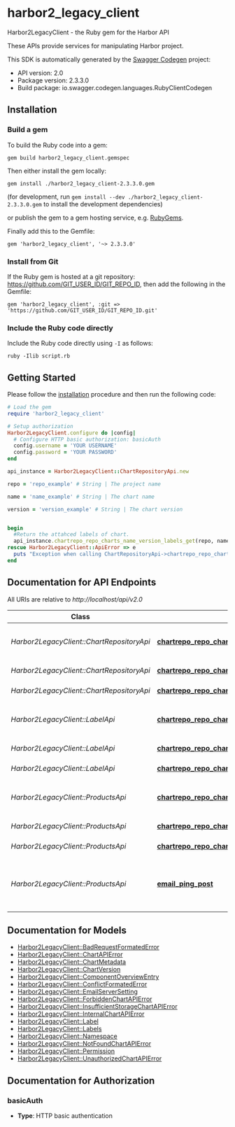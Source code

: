 # harbor2_legacy_client

Harbor2LegacyClient - the Ruby gem for the Harbor API

These APIs provide services for manipulating Harbor project.

This SDK is automatically generated by the [Swagger Codegen](https://github.com/swagger-api/swagger-codegen) project:

- API version: 2.0
- Package version: 2.3.3.0
- Build package: io.swagger.codegen.languages.RubyClientCodegen

## Installation

### Build a gem

To build the Ruby code into a gem:

```shell
gem build harbor2_legacy_client.gemspec
```

Then either install the gem locally:

```shell
gem install ./harbor2_legacy_client-2.3.3.0.gem
```
(for development, run `gem install --dev ./harbor2_legacy_client-2.3.3.0.gem` to install the development dependencies)

or publish the gem to a gem hosting service, e.g. [RubyGems](https://rubygems.org/).

Finally add this to the Gemfile:

    gem 'harbor2_legacy_client', '~> 2.3.3.0'

### Install from Git

If the Ruby gem is hosted at a git repository: https://github.com/GIT_USER_ID/GIT_REPO_ID, then add the following in the Gemfile:

    gem 'harbor2_legacy_client', :git => 'https://github.com/GIT_USER_ID/GIT_REPO_ID.git'

### Include the Ruby code directly

Include the Ruby code directly using `-I` as follows:

```shell
ruby -Ilib script.rb
```

## Getting Started

Please follow the [installation](#installation) procedure and then run the following code:
```ruby
# Load the gem
require 'harbor2_legacy_client'

# Setup authorization
Harbor2LegacyClient.configure do |config|
  # Configure HTTP basic authorization: basicAuth
  config.username = 'YOUR USERNAME'
  config.password = 'YOUR PASSWORD'
end

api_instance = Harbor2LegacyClient::ChartRepositoryApi.new

repo = 'repo_example' # String | The project name

name = 'name_example' # String | The chart name

version = 'version_example' # String | The chart version


begin
  #Return the attahced labels of chart.
  api_instance.chartrepo_repo_charts_name_version_labels_get(repo, name, version)
rescue Harbor2LegacyClient::ApiError => e
  puts "Exception when calling ChartRepositoryApi->chartrepo_repo_charts_name_version_labels_get: #{e}"
end

```

## Documentation for API Endpoints

All URIs are relative to *http://localhost/api/v2.0*

Class | Method | HTTP request | Description
------------ | ------------- | ------------- | -------------
*Harbor2LegacyClient::ChartRepositoryApi* | [**chartrepo_repo_charts_name_version_labels_get**](docs/ChartRepositoryApi.md#chartrepo_repo_charts_name_version_labels_get) | **GET** /chartrepo/{repo}/charts/{name}/{version}/labels | Return the attahced labels of chart.
*Harbor2LegacyClient::ChartRepositoryApi* | [**chartrepo_repo_charts_name_version_labels_id_delete**](docs/ChartRepositoryApi.md#chartrepo_repo_charts_name_version_labels_id_delete) | **DELETE** /chartrepo/{repo}/charts/{name}/{version}/labels/{id} | Remove label from chart.
*Harbor2LegacyClient::ChartRepositoryApi* | [**chartrepo_repo_charts_name_version_labels_post**](docs/ChartRepositoryApi.md#chartrepo_repo_charts_name_version_labels_post) | **POST** /chartrepo/{repo}/charts/{name}/{version}/labels | Mark label to chart.
*Harbor2LegacyClient::LabelApi* | [**chartrepo_repo_charts_name_version_labels_get**](docs/LabelApi.md#chartrepo_repo_charts_name_version_labels_get) | **GET** /chartrepo/{repo}/charts/{name}/{version}/labels | Return the attahced labels of chart.
*Harbor2LegacyClient::LabelApi* | [**chartrepo_repo_charts_name_version_labels_id_delete**](docs/LabelApi.md#chartrepo_repo_charts_name_version_labels_id_delete) | **DELETE** /chartrepo/{repo}/charts/{name}/{version}/labels/{id} | Remove label from chart.
*Harbor2LegacyClient::LabelApi* | [**chartrepo_repo_charts_name_version_labels_post**](docs/LabelApi.md#chartrepo_repo_charts_name_version_labels_post) | **POST** /chartrepo/{repo}/charts/{name}/{version}/labels | Mark label to chart.
*Harbor2LegacyClient::ProductsApi* | [**chartrepo_repo_charts_name_version_labels_get**](docs/ProductsApi.md#chartrepo_repo_charts_name_version_labels_get) | **GET** /chartrepo/{repo}/charts/{name}/{version}/labels | Return the attahced labels of chart.
*Harbor2LegacyClient::ProductsApi* | [**chartrepo_repo_charts_name_version_labels_id_delete**](docs/ProductsApi.md#chartrepo_repo_charts_name_version_labels_id_delete) | **DELETE** /chartrepo/{repo}/charts/{name}/{version}/labels/{id} | Remove label from chart.
*Harbor2LegacyClient::ProductsApi* | [**chartrepo_repo_charts_name_version_labels_post**](docs/ProductsApi.md#chartrepo_repo_charts_name_version_labels_post) | **POST** /chartrepo/{repo}/charts/{name}/{version}/labels | Mark label to chart.
*Harbor2LegacyClient::ProductsApi* | [**email_ping_post**](docs/ProductsApi.md#email_ping_post) | **POST** /email/ping | Test connection and authentication with email server.


## Documentation for Models

 - [Harbor2LegacyClient::BadRequestFormatedError](docs/BadRequestFormatedError.md)
 - [Harbor2LegacyClient::ChartAPIError](docs/ChartAPIError.md)
 - [Harbor2LegacyClient::ChartMetadata](docs/ChartMetadata.md)
 - [Harbor2LegacyClient::ChartVersion](docs/ChartVersion.md)
 - [Harbor2LegacyClient::ComponentOverviewEntry](docs/ComponentOverviewEntry.md)
 - [Harbor2LegacyClient::ConflictFormatedError](docs/ConflictFormatedError.md)
 - [Harbor2LegacyClient::EmailServerSetting](docs/EmailServerSetting.md)
 - [Harbor2LegacyClient::ForbiddenChartAPIError](docs/ForbiddenChartAPIError.md)
 - [Harbor2LegacyClient::InsufficientStorageChartAPIError](docs/InsufficientStorageChartAPIError.md)
 - [Harbor2LegacyClient::InternalChartAPIError](docs/InternalChartAPIError.md)
 - [Harbor2LegacyClient::Label](docs/Label.md)
 - [Harbor2LegacyClient::Labels](docs/Labels.md)
 - [Harbor2LegacyClient::Namespace](docs/Namespace.md)
 - [Harbor2LegacyClient::NotFoundChartAPIError](docs/NotFoundChartAPIError.md)
 - [Harbor2LegacyClient::Permission](docs/Permission.md)
 - [Harbor2LegacyClient::UnauthorizedChartAPIError](docs/UnauthorizedChartAPIError.md)


## Documentation for Authorization


### basicAuth

- **Type**: HTTP basic authentication

